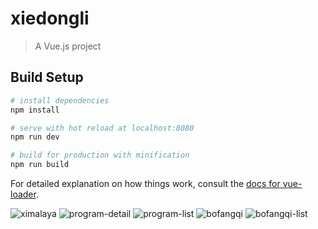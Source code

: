 # xiedongli

> A Vue.js project

## Build Setup

``` bash
# install dependencies
npm install

# serve with hot reload at localhost:8080
npm run dev

# build for production with minification
npm run build
```

For detailed explanation on how things work, consult the [docs for vue-loader](http://vuejs.github.io/vue-loader).

![ximalaya](https://github.com/nyz123/My-Front-end-knowledge/blob/develop/images/ximalaya.png)
![program-detail](https://github.com/nyz123/My-Front-end-knowledge/blob/develop/images/program-detail.png)
![program-list](https://github.com/nyz123/My-Front-end-knowledge/blob/develop/images/program-list.png)
![bofangqi](https://github.com/nyz123/My-Front-end-knowledge/blob/develop/images/bofangqi.png)
![bofangqi-list](https://github.com/nyz123/My-Front-end-knowledge/blob/develop/images/bofangqi-list.png)



